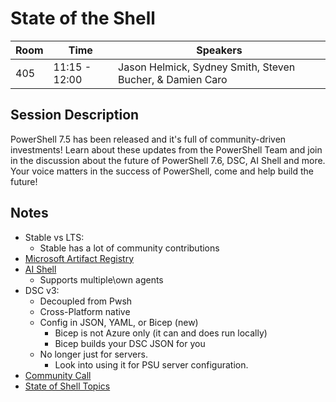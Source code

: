 # State of the Shell

| Room | Time | Speakers |
|------|------|---------|
| 405  | 11:15 - 12:00 | Jason Helmick, Sydney Smith, Steven Bucher, & Damien Caro |

## Session Description

PowerShell 7.5 has been released and it's full of community-driven investments! Learn about these
updates from the PowerShell Team and join in the discussion about the future of PowerShell 7.6, DSC,
AI Shell and more. Your voice matters in the success of PowerShell, come and help build the future!

## Notes

- Stable vs LTS:
  - Stable has a lot of community contributions
- [Microsoft Artifact Registry](https://mcr.microsoft.com/)
- [AI Shell](https://learn.microsoft.com/en-us/powershell/utility-modules/aishell/overview?view=ps-modules)
  - Supports multiple\own agents
- DSC v3:
  - Decoupled from Pwsh
  - Cross-Platform native
  - Config in JSON, YAML, or Bicep (new)
    - Bicep is not Azure only (it can and does run locally)
    - Bicep builds your DSC JSON for you
  - No longer just for servers.
    - Look into using it for PSU server configuration.
- [Community Call](aka.ms/PSCommunityCallInfo)
- [State of Shell Topics](aka.ms/SOTS2025)
